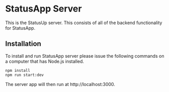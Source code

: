 # StatusApp Server
This is the StatusUp server. This consists of all of the backend functionality for StatusApp. 
## Installation
To install and run StatusApp server please issue the following commands on a computer that has Node.js installed.
```
npm install
npm run start:dev
```
The server app will then run at http://localhost:3000.